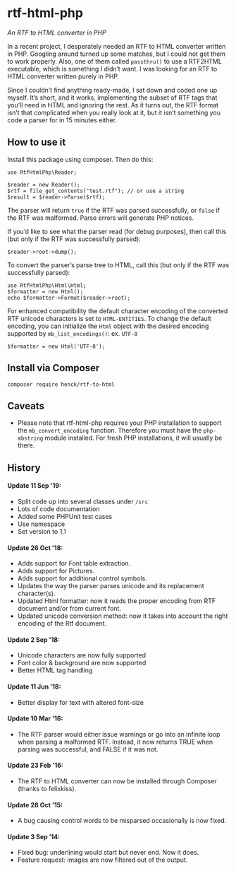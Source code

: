 # rtf-html-php

_An RTF to HTML converter in PHP_

In a recent project, I desperately needed an RTF to HTML converter written in PHP. Googling around turned up some matches, but I could not get them to work properly. Also, one of them called `passthru()` to use a RTF2HTML executable, which is something I didn’t want. I was looking for an RTF to HTML converter written purely in PHP.

Since I couldn’t find anything ready-made, I sat down and coded one up myself. It’s short, and it works, implementing the subset of RTF tags that you’ll need in HTML and ignoring the rest. As it turns out, the RTF format isn’t that complicated when you really look at it, but it isn’t something you code a parser for in 15 minutes either.

## How to use it

Install this package using composer. Then do this:

    use RtfHtmlPhp\Reader;

    $reader = new Reader();
    $rtf = file_get_contents("test.rtf"); // or use a string
    $result = $reader->Parse($rtf);
    
The parser will return `true` if the RTF was parsed successfully, or `false` if the RTF was malformed. Parse errors will generate PHP notices.

If you’d like to see what the parser read (for debug purposes), then call this (but only if the RTF was successfully parsed):

    $reader->root->dump();

To convert the parser’s parse tree to HTML, call this (but only if the RTF was successfully parsed):

    use RtfHtmlPhp\Html\Html;
    $formatter = new Html();
    echo $formatter->Format($reader->root);

For enhanced compatibility the default character encoding of the converted RTF unicode characters is set to `HTML-ENTITIES`. To change the default encoding, you can initialize the `Html` object with the desired encoding supported by `mb_list_encodings()`: ex. `UTF-8`

    $formatter = new Html('UTF-8');

## Install via Composer

```
composer require henck/rtf-to-html
```

## Caveats

* Please note that rtf-html-php requires your PHP installation to support the `mb_convert_encoding` function. Therefore you must have the `php-mbstring` module installed. For fresh PHP installations, it will usually be there.


## History

#### Update 11 Sep '19:
* Split code up into several classes under `/src`
* Lots of code documentation
* Added some PHPUnit test cases
* Use namespace
* Set version to 1.1

#### Update 26 Oct '18:

* Adds support for Font table extraction.
* Adds support for Pictures.
* Adds support for additional control symbols.
* Updates the way the parser parses unicode and its replacement character(s).
* Updated Html formatter: now it reads the proper encoding from RTF document and/or from current font.
* Updated unicode conversion method: now it takes into account the right encoding of the Rtf document.

#### Update 2 Sep '18:

* Unicode characters are now fully supported
* Font color & background are now supported
* Better HTML tag handling

#### Update 11 Jun '18:

* Better display for text with altered font-size 

#### Update 10 Mar '16:

* The RTF parser would either issue warnings or go into an infinite loop when parsing a malformed RTF. Instead, it now returns TRUE when parsing was successful, and FALSE if it was not.

#### Update 23 Feb '16:

* The RTF to HTML converter can now be installed through Composer (thanks to felixkiss).

#### Update 28 Oct '15:

* A bug causing control words to be misparsed occasionally is now fixed.

#### Update 3 Sep ’14:

* Fixed bug: underlining would start but never end. Now it does.
* Feature request: images are now filtered out of the output.
